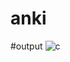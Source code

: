 # anki
#output
![c](https://github.com/Ankity1286/anki/assets/153356039/ecec8170-b0ba-4e9f-bca4-1a33dbd2bff4)
